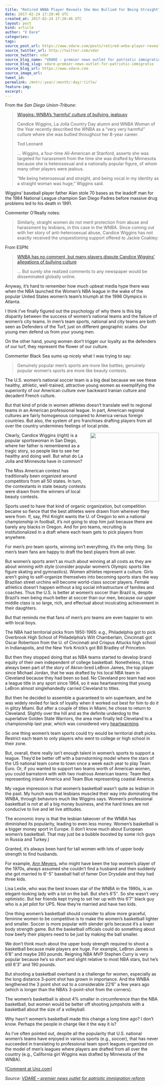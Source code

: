 ```yaml
---
title: "Retired WNBA Player Reveals She Was Bullied for Being Straight"
date: 2017-02-24 17:20:46 UTC
created_at: 2017-02-24 17:20:46 UTC
layout: post
kind: article
author: "V Dare"
categories: 
tags: 
source_post_url: https://www.vdare.com/posts/retired-wnba-player-reveals-she-was-bullied-for-being-straight
source_twitter_url: http://twitter.com/vdar
source_twitter: vdar
source_blog_name: "VDARE – premier news outlet for patriotic immigration reform"
source_blog_slug: vdare-premier-news-outlet-for-patriotic-immigratio
source_blog_url: https://www.vdare.com
source_image_url: 
tweet_id:
permalink: /mntr/:year/:month/:day/:title/
feature-img: 
excerpt:
---
```

<div class="pf-content"><p>From the <em>San Diego Union-Tribune</em>:</p>
<blockquote><p><a id="xlink_1_2" class="xlink" title="Anchor Link to This Paragraph" href="http://www.unz.com/isteve/retired-wnba-player-reveals-she-was-bullied-for-being-straight/#xlink_1_2" name="xlink_1_2"></a> <a title="http://www.sandiegouniontribune.com/sports/sd-sp-wigginsside-20170217-story.html" href="http://www.sandiegouniontribune.com/sports/sd-sp-wigginsside-20170217-story.html">Wiggins: WNBA’s ‘harmful’ culture of bullying, jealousy</a></p>
<p><a id="xlink_1_3" class="xlink" title="Anchor Link to This Paragraph" href="http://www.unz.com/isteve/retired-wnba-player-reveals-she-was-bullied-for-being-straight/#xlink_1_3" name="xlink_1_3"></a>Candice Wiggins, La Jolla Country Day alumni and WNBA Woman of the Year recently described the WNBA as a “very very harmful” culture where she was bullied throughout her 8-year career.</p>
<p><a id="xlink_1_4" class="xlink" title="Anchor Link to This Paragraph" href="http://www.unz.com/isteve/retired-wnba-player-reveals-she-was-bullied-for-being-straight/#xlink_1_4" name="xlink_1_4"></a>Tod Leonard</p>
<p><a id="xlink_1_5" class="xlink" title="Anchor Link to This Paragraph" href="http://www.unz.com/isteve/retired-wnba-player-reveals-she-was-bullied-for-being-straight/#xlink_1_5" name="xlink_1_5"></a>… Wiggins, a four-time All-American at Stanford, asserts she was targeted for harassment from the time she was drafted by Minnesota because she is heterosexual and a nationally popular figure, of whom many other players were jealous.</p>
<p><a id="xlink_1_6" class="xlink" title="Anchor Link to This Paragraph" href="http://www.unz.com/isteve/retired-wnba-player-reveals-she-was-bullied-for-being-straight/#xlink_1_6" name="xlink_1_6"></a>“Me being heterosexual and straight, and being vocal in my identity as a straight woman was huge,” Wiggins said.</p></blockquote>
<p><a id="xlink_1_7" class="xlink" title="Anchor Link to This Paragraph" href="http://www.unz.com/isteve/retired-wnba-player-reveals-she-was-bullied-for-being-straight/#xlink_1_7" name="xlink_1_7"></a>Wiggins’ baseball player father Alan stole 70 bases as the leadoff man for the 1984 National League champion San Diego Padres before massive drug problems led to his death in 1991.</p>
<p><a id="xlink_1_8" class="xlink" title="Anchor Link to This Paragraph" href="http://www.unz.com/isteve/retired-wnba-player-reveals-she-was-bullied-for-being-straight/#xlink_1_8" name="xlink_1_8"></a>Commenter O’Really notes:</p>
<blockquote><p><a id="xlink_1_9" class="xlink" title="Anchor Link to This Paragraph" href="http://www.unz.com/isteve/retired-wnba-player-reveals-she-was-bullied-for-being-straight/#xlink_1_9" name="xlink_1_9"></a> Similarly, straight women do not merit protection from abuse and harassment by lesbians, in this case in the WNBA. Since coming out with her story of anti-heterosexual abuse, Candice Wiggins has not exactly received the unquestioning support offered to Jackie Coakley:</p></blockquote>
<p><a id="xlink_1_10" class="xlink" title="Anchor Link to This Paragraph" href="http://www.unz.com/isteve/retired-wnba-player-reveals-she-was-bullied-for-being-straight/#xlink_1_10" name="xlink_1_10"></a>From ESPN:</p>
<blockquote><p><a id="xlink_1_11" class="xlink" title="Anchor Link to This Paragraph" href="http://www.unz.com/isteve/retired-wnba-player-reveals-she-was-bullied-for-being-straight/#xlink_1_11" name="xlink_1_11"></a> <a title="http://www.espn.com/wnba/story/_/id/18736607/wnba-players-dispute-candice-wiggins-controversial-allegations" href="http://www.espn.com/wnba/story/_/id/18736607/wnba-players-dispute-candice-wiggins-controversial-allegations">WNBA has no comment, but many players dispute Candice Wiggins’ allegations of bullying culture</a></p>
<p><a id="xlink_1_12" class="xlink" title="Anchor Link to This Paragraph" href="http://www.unz.com/isteve/retired-wnba-player-reveals-she-was-bullied-for-being-straight/#xlink_1_12" name="xlink_1_12"></a>… But surely she realized comments to any newspaper would be disseminated globally online.</p></blockquote>
<p><a id="xlink_1_13" class="xlink" title="Anchor Link to This Paragraph" href="http://www.unz.com/isteve/retired-wnba-player-reveals-she-was-bullied-for-being-straight/#xlink_1_13" name="xlink_1_13"></a>Anyway, it’s hard to remember how much upbeat media hype there was when the NBA launched the Women’s NBA league in the wake of the popular United States women’s team’s triumph at the 1996 Olympics in Atlanta.</p>
<p><a id="xlink_1_14" class="xlink" title="Anchor Link to This Paragraph" href="http://www.unz.com/isteve/retired-wnba-player-reveals-she-was-bullied-for-being-straight/#xlink_1_14" name="xlink_1_14"></a>I think I’ve finally figured out the psychology of why there is this big disparity between the success of women’s national teams and the failure of women’s city teams. In men’s team sports, national and city teams are both seen as Defenders of the Turf, just on different geographic scales. Our young men defend us from your young men.</p>
<p><a id="xlink_1_15" class="xlink" title="Anchor Link to This Paragraph" href="http://www.unz.com/isteve/retired-wnba-player-reveals-she-was-bullied-for-being-straight/#xlink_1_15" name="xlink_1_15"></a>On the other hand, young women don’t trigger our loyalty as the defenders of our turf, they represent the flower of our culture.</p>
<p><a id="xlink_1_16" class="xlink" title="Anchor Link to This Paragraph" href="http://www.unz.com/isteve/retired-wnba-player-reveals-she-was-bullied-for-being-straight/#xlink_1_16" name="xlink_1_16"></a>Commenter Black Sea sums up nicely what I was trying to say:</p>
<blockquote><p><a id="xlink_1_17" class="xlink" title="Anchor Link to This Paragraph" href="http://www.unz.com/isteve/retired-wnba-player-reveals-she-was-bullied-for-being-straight/#xlink_1_17" name="xlink_1_17"></a> Genuinely popular men’s sports are more like battles; genuinely popular women’s sports are more like beauty contests.</p></blockquote>
<p><a id="xlink_1_18" class="xlink" title="Anchor Link to This Paragraph" href="http://www.unz.com/isteve/retired-wnba-player-reveals-she-was-bullied-for-being-straight/#xlink_1_18" name="xlink_1_18"></a>The U.S. women’s national soccer team is a big deal because we see these healthy, athletic, well-trained, attractive young women as exemplifying the superiority of our American culture over backward Iranian culture and decadent French culture.</p>
<p><a id="xlink_1_19" class="xlink" title="Anchor Link to This Paragraph" href="http://www.unz.com/isteve/retired-wnba-player-reveals-she-was-bullied-for-being-straight/#xlink_1_19" name="xlink_1_19"></a>But that kind of pride in women athletes doesn’t translate well to regional teams in an American professional league. In part, American regional cultures are fairly homogenous compared to America versus foreign countries. But also, the system of pro franchises drafting players from all over the country undermines feelings of local pride.</p>
<p><a id="xlink_1_20" class="xlink" title="Anchor Link to This Paragraph" href="http://www.unz.com/isteve/retired-wnba-player-reveals-she-was-bullied-for-being-straight/#xlink_1_20" name="xlink_1_20"><img class="aligncenter size-full wp-image-107908" src="https://s3-us-west-2.amazonaws.com/vdare-live/wp-content/uploads/2017/02/24121557/IMG_0695.jpg" alt="" width="225" align="right"></a>Clearly, Candice Wiggins (right) is a popular sportswoman in San Diego, where her father is remembered as a tragic story, so people like to see her healthy and doing well. But what do La Jolla and Minnesota have in common?</p>
<p><a id="xlink_1_21" class="xlink" title="Anchor Link to This Paragraph" href="http://www.unz.com/isteve/retired-wnba-player-reveals-she-was-bullied-for-being-straight/#xlink_1_21" name="xlink_1_21"></a>The Miss American contest has traditionally been organized around competitors from all 50 states. In turn, the contestants in state beauty contests were drawn from the winners of local beauty contests.</p>
<p><a id="xlink_1_22" class="xlink" title="Anchor Link to This Paragraph" href="http://www.unz.com/isteve/retired-wnba-player-reveals-she-was-bullied-for-being-straight/#xlink_1_22" name="xlink_1_22"></a>Sports used to have that kind of organic organization, but competition became so fierce that the best athletes were drawn from wherever they were from. If, say, Phil Knight wants the U. of Oregon to win a national championship in football, it’s not going to stop him just because there are barely any blacks in Oregon. And for pro teams, recruiting is institutionalized in a draft where each team gets to pick players from anywhere.</p>
<p><a id="xlink_1_23" class="xlink" title="Anchor Link to This Paragraph" href="http://www.unz.com/isteve/retired-wnba-player-reveals-she-was-bullied-for-being-straight/#xlink_1_23" name="xlink_1_23"></a>For men’s pro team sports, winning isn’t everything, it’s the only thing. So men’s team fans are happy to draft the best players from all over.</p><div id="57966237cc52c74a5e1363c4" class="vdb_player vdb_57966237cc52c74a5e1363c456bcd17ce4b018167fea5539">    </div>
<p><a id="xlink_1_24" class="xlink" title="Anchor Link to This Paragraph" href="http://www.unz.com/isteve/retired-wnba-player-reveals-she-was-bullied-for-being-straight/#xlink_1_24" name="xlink_1_24"></a>But women’s sports aren’t as much about winning at all costs as they are about winning with style (consider popular women’s Olympic sports like figure skating and gymnastics). Women athletes represent a culture. Girls aren’t going to self-organize themselves into becoming sports stars the way Brazilian street urchins will become world-class soccer players. Female athletics doesn’t happen without a big social infrastructure of families and coaches. Thus the U.S. is better at women’s soccer than Brazil is, despite Brazil’s men being much better at soccer than our men, because our upper middle class is so large, rich, and effectual about inculcating achievement in their daughters.</p>
<p><a id="xlink_1_25" class="xlink" title="Anchor Link to This Paragraph" href="http://www.unz.com/isteve/retired-wnba-player-reveals-she-was-bullied-for-being-straight/#xlink_1_25" name="xlink_1_25"></a>But that reminds me that fans of men’s pro teams are even happier to win with local boys.</p>
<p><a id="xlink_1_26" class="xlink" title="Anchor Link to This Paragraph" href="http://www.unz.com/isteve/retired-wnba-player-reveals-she-was-bullied-for-being-straight/#xlink_1_26" name="xlink_1_26"></a>The NBA had territorial picks from 1950-1965: e.g., Philadelphia got to pick Overbrook High School of Philadelphia’s Wilt Chamberlain, Cincinnati got Oscar Robertson from the U. of Cincinnati and Crispus Attucks high school in Indianapolis, and the New York Knick’s got Bill Bradley of Princeton.</p>
<p><a id="xlink_1_27" class="xlink" title="Anchor Link to This Paragraph" href="http://www.unz.com/isteve/retired-wnba-player-reveals-she-was-bullied-for-being-straight/#xlink_1_27" name="xlink_1_27"></a>But then they stopped doing that as NBA teams started to develop brand equity of their own independent of college basketball. Nonetheless, it has always been part of the story of Akron-bred LeBron James, the top player since Michael Jordan, that he was drafted by his local NBA team in Cleveland because they had been so bad. No Cleveland pro team had won a league title in any sport since 1964, so it was heartwarming that young LeBron almost singlehandedly carried Cleveland to titles.</p>
<p><a id="xlink_1_28" class="xlink" title="Anchor Link to This Paragraph" href="http://www.unz.com/isteve/retired-wnba-player-reveals-she-was-bullied-for-being-straight/#xlink_1_28" name="xlink_1_28"></a>But then he decided to assemble a guaranteed to win superteam, and he was widely reviled for lack of loyalty when it worked out best for him to do it in glitzy Miami. But after a couple of titles in Miami, he chose to return to Cleveland. Slightly over the hill and as the definite underdog to the superlative Golden State Warriors, the area man finally led Cleveland to a championship last year, which was considered very <a title="http://www.si.com/sportsperson/2016/12/01/lebron-james-sportsperson-of-the-year-sports-illustrated" href="http://www.si.com/sportsperson/2016/12/01/lebron-james-sportsperson-of-the-year-sports-illustrated">heartwarming</a>.</p>
<p><a id="xlink_1_29" class="xlink" title="Anchor Link to This Paragraph" href="http://www.unz.com/isteve/retired-wnba-player-reveals-she-was-bullied-for-being-straight/#xlink_1_29" name="xlink_1_29"></a>So one thing women’s team sports could try would be territorial draft picks. Restrict each team to only players who went to college or high school in their zone.</p>
<p><a id="xlink_1_30" class="xlink" title="Anchor Link to This Paragraph" href="http://www.unz.com/isteve/retired-wnba-player-reveals-she-was-bullied-for-being-straight/#xlink_1_30" name="xlink_1_30"></a>But, overall, there really isn’t enough talent in women’s sports to support a league. They’d be better off with a barnstorming model where the stars of the US national team come to town once a week each year to play Team Euro. Or, if you wanted to support two teams worth of American women, you could barnstorm with with two rivalrous American teams: Team Red representing inland America and Team Blue representing coastal America.</p>
<p><a id="xlink_1_31" class="xlink" title="Anchor Link to This Paragraph" href="http://www.unz.com/isteve/retired-wnba-player-reveals-she-was-bullied-for-being-straight/#xlink_1_31" name="xlink_1_31"></a>My vague impression is that women’s basketball wasn’t quite as lesbian in the past. My hunch was that lesbians muscled their way into dominating the WNBA, through behaviors much like Wiggins says. Women’s professional basketball is not at all a big money business, and the hard times are not conducive to live and let live attitudes.</p>
<p><a id="xlink_1_32" class="xlink" title="Anchor Link to This Paragraph" href="http://www.unz.com/isteve/retired-wnba-player-reveals-she-was-bullied-for-being-straight/#xlink_1_32" name="xlink_1_32"></a>The economic irony is that the lesbian takeover of the WNBA has diminished its popularity, leading to even less money. Women’s basketball is a bigger money sport in Europe. (I don’t know much about European women’s basketball. That may just be a bubble boosted by some rich guys in Russia and Turkey.)</p>
<p><a id="xlink_1_33" class="xlink" title="Anchor Link to This Paragraph" href="http://www.unz.com/isteve/retired-wnba-player-reveals-she-was-bullied-for-being-straight/#xlink_1_33" name="xlink_1_33"></a>Granted, it’s always been hard for tall women with lots of upper body strength to find husbands.</p>
<p><a id="xlink_1_34" class="xlink" title="Anchor Link to This Paragraph" href="http://www.unz.com/isteve/retired-wnba-player-reveals-she-was-bullied-for-being-straight/#xlink_1_34" name="xlink_1_34"></a>For example, <a title="https://en.wikipedia.org/wiki/Ann_Meyers" href="https://en.wikipedia.org/wiki/Ann_Meyers">Ann Meyers</a>, who might have been the top women’s player of the 1970s, always assumed she couldn’t find a husband and then suddenly she got married to 6′-5″ baseball hall of famer Don Drysdale and they had three kids.</p>
<p><a id="xlink_1_35" class="xlink" title="Anchor Link to This Paragraph" href="http://www.unz.com/isteve/retired-wnba-player-reveals-she-was-bullied-for-being-straight/#xlink_1_35" name="xlink_1_35"></a>Lisa Leslie, who was the best known star of the WNBA in the 1990s, is an elegant-looking lady with a lot on the ball. But she’s 6’5″. So she wasn’t very optimistic. But her friends kept trying to set her up with this 6’7″ black guy who is a jet pilot for UPS. Now they’re married and have two kids.</p>
<p><a id="xlink_1_36" class="xlink" title="Anchor Link to This Paragraph" href="http://www.unz.com/isteve/retired-wnba-player-reveals-she-was-bullied-for-being-straight/#xlink_1_36" name="xlink_1_36"></a>One thing women’s basketball should consider to allow more graceful, feminine women to be competitive is to make the women’s basketball lighter and smaller. Soccer is more popular with slender girls because it’s a lower body strength game. But the basketball officials could do something about how beefy their players need to be just by making the ball smaller.</p>
<p><a id="xlink_1_37" class="xlink" title="Anchor Link to This Paragraph" href="http://www.unz.com/isteve/retired-wnba-player-reveals-she-was-bullied-for-being-straight/#xlink_1_37" name="xlink_1_37"></a>We don’t think much about the upper body strength required to shoot a basketball because male players are huge. For example, LeBron James is 6’8″ and maybe 260 pounds. Reigning NBA MVP Stephen Curry is very popular because he’s so short and slight relative to most NBA stars, but he’s still 6’3″ and 190 pounds.</p>
<p><a id="xlink_1_38" class="xlink" title="Anchor Link to This Paragraph" href="http://www.unz.com/isteve/retired-wnba-player-reveals-she-was-bullied-for-being-straight/#xlink_1_38" name="xlink_1_38"></a>But shooting a basketball overhand is a challenge for women, especially as the long distance 3-point shot has grown in importance. And the WNBA lengthened the 3 point shot out to a considerable 22’6″ a few years ago (which is longer than the NBA’s 3-point-shot from the corners).</p>
<p><a id="xlink_1_39" class="xlink" title="Anchor Link to This Paragraph" href="http://www.unz.com/isteve/retired-wnba-player-reveals-she-was-bullied-for-being-straight/#xlink_1_39" name="xlink_1_39"></a>The women’s basketball is about 4% smaller in circumference than the NBA basketball, but women would be better off shooting jumpshots with a basketball about the size of a volleyball.</p>
<p><a id="xlink_1_40" class="xlink" title="Anchor Link to This Paragraph" href="http://www.unz.com/isteve/retired-wnba-player-reveals-she-was-bullied-for-being-straight/#xlink_1_40" name="xlink_1_40"></a>Why hasn’t women’s basketball made this change a long time ago? I don’t know. Perhaps the people in charge like it the way it is?</p>
<p><a id="xlink_1_41" class="xlink" title="Anchor Link to This Paragraph" href="http://www.unz.com/isteve/retired-wnba-player-reveals-she-was-bullied-for-being-straight/#xlink_1_41" name="xlink_1_41"></a>As I’ve often pointed out, despite all the popularity that U.S. national women’s teams have enjoyed in various sports (e.g., soccer), that has never succeeded in translating to professional team sport leagues organized on the model of men’s leagues where players are drafted from all over the country (e.g., California girl Wiggins was drafted by Minnesota of the WNBA).</p>
<p>[<a href="http://www.unz.com/isteve/retired-wnba-player-reveals-she-was-bullied-for-being-straight/">Comment at Unz.com</a>]</p>
</div><div class="">
    <i>Source: <a href="https://www.vdare.com">VDARE – premier news outlet for patriotic immigration reform</a></i>
</div>
